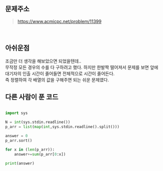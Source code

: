 ## 문제주소

> https://www.acmicpc.net/problem/11399

</br>

## 아쉬운점

조금만 더 생각을 해보았으면 되었을텐데..  
무작정 모든 경우의 수를 다 구하려고 했다. 하지만 한발짝 떨어져서 문제를 보면 앞에 대기자의 인출 시간이 줄어들면 전체적으로 시간이 줄어든다.  
즉 정렬하여 각 배열의 값을 구해주면 되는 쉬운 문제였다.

## 다른 사람이 푼 코드

```py

import sys

N = int(sys.stdin.readline())
p_arr = list(map(int,sys.stdin.readline().split()))

answer = 0
p_arr.sort()

for x in (len(p_arr)):
    answer+=sum(p_arr[0:x])

print(answer)
```
